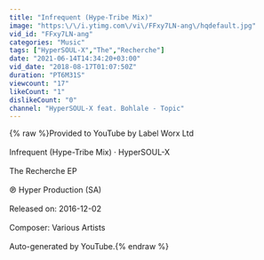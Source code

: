```yaml
---
title: "Infrequent (Hype-Tribe Mix)"
image: "https:\/\/i.ytimg.com\/vi\/FFxy7LN-ang\/hqdefault.jpg"
vid_id: "FFxy7LN-ang"
categories: "Music"
tags: ["HyperSOUL-X","The","Recherche"]
date: "2021-06-14T14:34:20+03:00"
vid_date: "2018-08-17T01:07:50Z"
duration: "PT6M31S"
viewcount: "17"
likeCount: "1"
dislikeCount: "0"
channel: "HyperSOUL-X feat. Bohlale - Topic"
---
```

{% raw %}Provided to YouTube by Label Worx Ltd<br /><br />Infrequent (Hype-Tribe Mix) · HyperSOUL-X<br /><br />The Recherche EP<br /><br />℗ Hyper Production (SA)<br /><br />Released on: 2016-12-02<br /><br />Composer: Various Artists<br /><br />Auto-generated by YouTube.{% endraw %}
